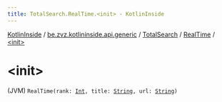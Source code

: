 ```yaml
---
title: TotalSearch.RealTime.<init> - KotlinInside
---
```


[KotlinInside](../../../index.html) / [be.zvz.kotlininside.api.generic](../../index.html) / [TotalSearch](../index.html) / [RealTime](index.html) / [&lt;init&gt;](./-init-.html)

# &lt;init&gt;

(JVM) `RealTime(rank: `[`Int`](https://kotlinlang.org/api/latest/jvm/stdlib/kotlin/-int/index.html)`, title: `[`String`](https://kotlinlang.org/api/latest/jvm/stdlib/kotlin/-string/index.html)`, url: `[`String`](https://kotlinlang.org/api/latest/jvm/stdlib/kotlin/-string/index.html)`)`